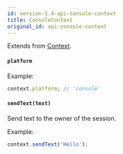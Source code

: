 ```yaml
---
id: version-1.4-api-console-context
title: ConsoleContext
original_id: api-console-context
---
```


Extends from [Context](api-context.md).

#### `platform`

Example:

```js
context.platform; // 'console'
```

#### `sendText(text)`

Send text to the owner of the session.

Example:

```js
context.sendText('Hello');
```
